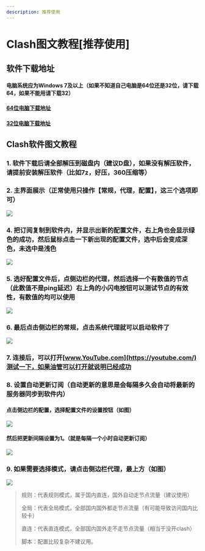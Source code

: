 ```yaml
---
description: 推荐使用
---
```


# Clash图文教程\[推荐使用\]

## 软件下载地址

#### 电脑系统应为Windows 7及以上（如果不知道自己电脑是64位还是32位，请下载64，如果不能用请下载32）

#### [64位电脑下载地址](https://airnet.lanzous.com/iPQHOjuqm9g)

#### [32位电脑下载地址](https://airnet.lanzous.com/i7Ik8juqmif)

## Clash软件图文教程

### 1. 软件下载后请全部解压到磁盘内（建议D盘），如果没有解压软件，请提前安装解压软件（比如7z，好压，360压缩等）

### 2. 主界面展示（正常使用只操作【常规，代理，配置】，这三个选项即可）

![](../.gitbook/assets/sou-gou-jie-tu-20210301081234.png)

### 

### 4. 把订阅复制到软件内，并显示出新的配置文件，右上角也会显示绿色的成功，然后鼠标点击一下新出现的配置文件，选中后会变成深色，未选中是浅色

![](../.gitbook/assets/image-1-%20%281%29.jpg)

### 5. 选好配置文件后，点侧边栏的代理，然后选择一个有数值的节点（此数值不是ping延迟）右上角的小闪电按钮可以测试节点的有效性，有数值的均可以使用

![](../.gitbook/assets/image-2-%20%281%29.jpg)

### **6. 最后点击侧边栏的常规，点击系统代理就可以启动软件了**

![](../.gitbook/assets/image-3-.jpg)

### 7. 连接后，可以打开[www.YouTube.com](https://youtube.com/)测试一下，如果油管可以打开就说明已经成功

### **8. 设置自动更新订阅（**自动更新的意思是会每隔多久会自动将最新的服务器同步到软件内**）**

#### **点击侧边栏的配置，选择配置文件的设置按钮（如图）**

![](../.gitbook/assets/image-4-%20%281%29.jpg)

#### 然后把更新间隔设置为1。（就是每隔一个小时自动更新订阅）

![](../.gitbook/assets/image-5-.jpg)

### 9. 如果需要选择模式，请点击侧边栏代理，最上方（如图）

![](../.gitbook/assets/sou-gou-jie-tu-20210301081657.png)

> 规则：代表规则模式，属于国内直连，国外自动走节点流量（建议使用）
>
> 全局：代表全局模式，全部国内国外都走节点流量（有可能导致访问国内比较卡）
>
> 直连：代表直连模式，全部国内国外走不走节点流量（相当于没开clash）
>
> 脚本：配置比较复杂不建议用。

